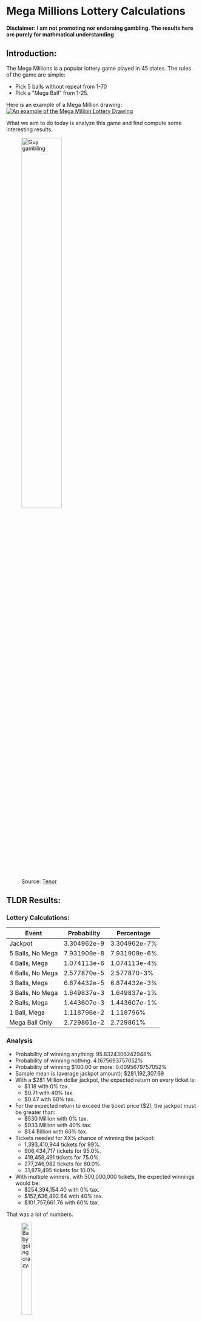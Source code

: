 # Mega Millions Lottery Calculations

**Disclaimer: I am not promoting nor endorsing gambling. The results here are purely for mathmatical understanding**

## Introduction:
The Mega Millions is a popular lottery game played in 45 states. The rules of the game are simple:
- Pick 5 balls without repeat from 1-70
- Pick a "Mega Ball" from 1-25.

Here is an example of a Mega Million drawing: <br>
[![An example of the Mega Million Lottery Drawing](https://img.youtube.com/vi/Zf42ebKP3mA/0.jpg)](https://www.youtube.com/watch?v=Zf42ebKP3mA)

What we aim to do today is analyze this game and find compute some interesting results.

<figure>
  <img src="/images/lets-go-gambling.webp" alt="Guy gambling" style="width:50%">
  <figcaption>Source: <a href="https://tenor.com/view/lets-go-gambling-gif-3937562841362806777"> Tenor</a> </figcaption>
</figure>

## TLDR Results:
### Lottery Calculations:
| Event            	| Probability 	| Percentage   	|
|------------------	|-------------	|--------------	|
| Jackpot          	| 3.304962e-9 	| 3.304962e-7% 	|
| 5 Balls, No Mega 	| 7.931909e-8 	| 7.931909e-6% 	|
| 4 Balls, Mega    	| 1.074113e-6 	| 1.074113e-4% 	|
| 4 Balls, No Mega 	| 2.577870e-5 	| 2.577870-3%  	|
| 3 Balls, Mega    	| 6.874432e-5 	| 6.874432e-3% 	|
| 3 Balls, No Mega 	| 1.649837e-3 	| 1.649837e-1% 	|
| 2 Balls, Mega    	| 1.443607e-3 	| 1.443607e-1% 	|
| 1 Ball, Mega     	| 1.118796e-2 	| 1.118796%    	|
| Mega Ball Only   	| 2.729861e-2 	| 2.729861%    	|

### Analysis
- Probability of winning anything: 95.8324306242948%
- Probability of winning nothing: 4.1675693757052%
- Probability of winning $100.00 or more: 0.0095679757052%
- Sample mean is (average jackpot amount): $281,192,307.69
- With a $281 Million dollar jackpot, the expected return on every ticket is:
    - $1.18 with 0% tax.
    - $0.71 with 40% tax.
    - $0.47 with 60% tax.
- For the expected return to exceed the ticket price ($2), the jackpot must be greater than:
    - $530 Million with 0% tax.
    - $933 Million with 40% tax.
    - $1.4 Billion with 60% tax.
- Tickets needed for XX% chance of winning the jackpot:
    - 1,393,410,944 tickets for 99%. 
    - 906,434,717 tickets for 95.0%. 
    - 419,458,491 tickets for 75.0%. 
    - 277,246,982 tickets for 60.0%. 
    - 31,879,495 tickets for 10.0%.
- With multiple winners, with 500,000,000 tickets, the expected winnings would be:
    - $254,394,154.40 with 0% tax.
    - $152,636,492.64 with 40% tax.
    - $101,757,661.76 with 60% tax.


That was a lot of numbers.

<figure>
  <img src="/images/stewie_losing_mind.webp" alt="Baby going crazy." style="width:25%">
  <figcaption>Source: <a href="https://giphy.com/gifs/family-guy-fox-family-guy-foxtv-3o6ZtaiPZNzrmRQ6YM"> Giphy</a> </figcaption>
</figure>


## Lottery Calculations:
<details><summary style="font-weight:bold">Click here for the calculations</summary>
<h3> 5 Balls and Mega Ball (Jackpot)</h3>
Let us first compute the total number of possible combinations:

$$ {70 \choose 5} * \frac{1}{25} =  302,575,350 $$

We will be using this number as the total number of combinations from now on.
Since we assume that each combination is equally likely, we may compute probabilities by computing

$$ \frac{\text{Favorable Outcomes}}{\text{Total Outcomes}}$$

Obviously, there is only 1 way to win it all, and so the jackpot probability is

$$ \frac{1}{302,575,350} \approx 3.304962\mathrm{e}{-9} = 3.304962\mathrm{e}{-7}\%$$

Which is 1 in 302,575,350.

You know it's bad when you have to write the probability in scientific notation.

<h3> 5 Balls, no Mega Ball </h3>
The math in this case is very similar, except we choose the wrong mega ball and since there is 24 ways to pick the wrong mega ball, the probability of winning is

$$ \frac{24}{302,575,350} \approx 7.931909 \mathrm{e}{-8} = 7.931909 \mathrm{e}{-6}\%$$

Or approximately 1 in 12,607,306.25


<h3> 4 Balls, Mega Ball </h3>
Here is where it gets *slightly* more complicated (at least for me).

We need to compute the number of winning outcomes of picking exactly 4 correct balls out of 5.

How can we do this systematically?

Think of it this way:
Let us fix some selection of 5 balls out of 70. Next let us choose 4 out of 5 of that fixed selection and then pick one of the 65 incorrectly. Furthermore, pick the correct Mega Ball.
Hence, we get the following:

$$ \frac{{5 \choose 4} * {65 \choose 1 } * 1}{302,575,350} = \frac{5*65}{302,575,350} \approx 1.074113\mathrm{e}{-6} = 1.074113\mathrm{e}{-4} \%$$

Or approximately 1 in 931001.08

<h3> 4 Balls, No Mega Ball </h3>
Again, we can do the same math, but this time with picking the wrong mega ball.

$$ \frac{{5 \choose 4} * {65 \choose 1 } * 24}{302,575,350} = \frac{5*65 * 24}{302,575,350} \approx 2.577870\mathrm{e}{-5} = 2.577870\mathrm{e}{-3} \%$$

Or approximately 1 in 38791.71

<h3> 3 Balls, Mega Ball </h3>
We may continue with the same process, except this time, we need to choose 2 wrong balls.

This is not that much different from 4 except we need to choose 2 this time instead of 1.
Hence,

$$ \frac{{5 \choose 3} * {65 \choose 2 } * 1}{302,575,350} = \frac{10*2080}{302,575,350} \approx 6.874432\mathrm{e}{-5} = 6.874432\mathrm{e}{-3} \%$$

Or approximately 1 in 14,546.89

<h3> 3 Balls, No Mega Ball </h3>
Same procedure as above, just multiply by 24 because we choose the wrong mega ball.

$$ \frac{{5 \choose 3} * {65 \choose 2 } * 24}{302,575,350} = \frac{10*2080 * 24}{302,575,350} \approx 1.649837\mathrm{e}{-3} = 1.649837\mathrm{e}{-1} \%$$

Or approximately 1 in 606.12

<h3> 2 Balls, Mega Ball </h3>
You get the drill by now.

$$ \frac{{5 \choose 2} * {65 \choose 3 } * 1}{302,575,350} = \frac{10*43,680 * 1}{302,575,350} \approx 1.443607\mathrm{e}{-3} = 1.443607\mathrm{e}{-1} \%$$

Or approximately, 1 in 692.71

<h3> 1 Ball, Mega Ball </h3>

$$ \frac{{5 \choose 1} * {65 \choose 4 } * 1}{302,575,350} = \frac{5*677,040 * 1}{302,575,350} \approx 1.118796\mathrm{e}{-2} = 1.118796\%$$

Or approximately 1 in 89.38

<h3> Mega Ball Only. </h3>

$$ \frac{{5 \choose 0} * {65 \choose 5} * 1}{302,575,350} = \frac{1*8,259,888 * 1}{302,575,350} \approx 2.729861\mathrm{e}{-2} = 2.729861\% $$

Or approximately 1 in 36.63

In conclusion, you have terrible odds of winning anything, but lets compute some more interesting things.

These numbers were cross references with the official Mega Millions site [1] and Durango Bill's calculations [2]
</details>

## Computation of Interesting topics:
From this point forwards, I will assume that you know a little bit of probability theory, and a bit of python as there is a lot of notation that gets thrown around.

### How much would the jackpot have to be in order for the Mega Millions to be a good game to play?
Let us define a couple of things:
Let us define our event space of interest as 

$$ E = \\{ 5BM, 5B, 4BM,4B,3BM, 3B, 2BM, 1BM, M \\} \subset \mathcal{P}({\Omega})$$

With 5BM = 5 Balls, Mega Ball; 5B = 5 Balls, No Mega Ball, etc.

Next, let us define a random variable X over omega as the following:

$$
X =
    \begin{cases}
        w & \text{if } 5BM \\
        1,000,000 & \text{if } 5B\\
        10,000 & \text{if } 4BM\\
        500 & \text{if } 4B\\
        200 & \text{if } 3BM\\
        10 & \text{if } 3B\\
        10 & \text{if } 2BM\\
        4 & \text{if } 1BM\\
        2 & \text{if } 1M\\
    \end{cases}
$$

where w is the jackpot winning amount


```python
w = None

pmf:dict = {
    # w: 3.304962e-9,
    1_000_000: 7.931909e-8,
    10_000: 1.074113e-6,
    500: 2.577870e-5,
    200: 6.874432e-5,
    10: 1.649837e-3 + 1.443607e-3, # Because these are mapped to the same value, we clobber the old value, thus, we must add.
    4: 1.118796e-2,
    2: 2.729861e-2
}

# Add the jackpot value in there.
if w in pmf:
    pmf[w] += 3.304962e-9
else:
    pmf[w] = 3.304962e-9

def cvt_perc(num:float) -> str:
    return str(num * 100)+"%"

def cvt_money(num:float) -> str:
    return "${:,.2f}".format(num)

```

### How likely are you to even win anything?

Then since the events are mutrally disjoint, we want to compute:

$$ \sum_i \mathbb{P}(X = E_i)  \ \forall E_i \in E$$

If we ignore the fancy notation, we are basically just saying how likely is it to win anything?


```python
def compute_proba_winning() -> float:
    total_prob:float = 0
    for proba in pmf.values():
        total_prob += proba
    return total_prob

total_prob:float = compute_proba_winning()

print("Your odds of winning anything is",1-total_prob, "or",cvt_perc(1-total_prob))
print("Your odds of winning nothing is",total_prob, "or",cvt_perc(total_prob))
```

    Your odds of winning anything is 0.958324306242948 or 95.8324306242948%
    Your odds of winning nothing is 0.041675693757052 or 4.1675693757052%


### How likely are you to win "decent" money?
Then we want to compute 

$$ \mathbb{P}{(X \geq m)} = 1 - F(m)$$

where m is the amount of money you want to see how likely you are to win. I choose m to be $100, but you can choose any value you consider "decent"


```python
def compute_proba_gt_val(val:float) -> float:
    # We will ASSUME that the jackpot value, is 20 million if not defined
    # Source: https://powerball-megamillions.com/how-powerball-megamillions-jackpots-are-calculated
    proba:float = 0
    for winning_amt in pmf:
        if winning_amt is None and 20_000_000 >= val:
            proba += pmf[winning_amt]
        elif winning_amt is not None and winning_amt >= val:
            proba += pmf[winning_amt]
    return proba


AMOUNT_OF_MONEY_TO_WIN:float = 100.00 # This is m, I just wrote the variable slightly more verbosely.

proba: float = compute_proba_gt_val(AMOUNT_OF_MONEY_TO_WIN)
print("Your odds of winning",cvt_money(AMOUNT_OF_MONEY_TO_WIN),"or more is", proba, "or", cvt_perc(proba))
```

    Your odds of winning $100.00 or more is 9.5679757052e-05 or 0.0095679757052%


### What is the expected return?
Let us first assume some conditions to make our lives easier:
 - There is only one winner
 - You get all of the money straight up as a lump sum
 - All the winnings are taxed equally.

Well, suppose that the jackpot is the sample average of the last 26 games played, then let us compute the expected return. [4]

By definition, $\mathbb{E}[X]$ is the following:

$$ \mathbb{E}[X] = (1-t) \sum x \mathbb{P}(X=x) = (1-t) * [w * \frac{1}{302,575,350} + 1,000,000 * \frac{24}{302,575,350} + ... + 2 * \frac{8,259,888}{302,575,350}]$$

<br> where $t \geq 0$ is the tax rate and w is the jackpot winning amount which we can suppose for this case is the sample average of the last 26 games played.

Note that we pulled the probabilities from the derivation above.

Then, let us compute the expected return from playing.


```python
data_millions:float = (233,215,197,181,165,145,129,110,94,77,59,44,28,20,113,95,77,62,42,20,1269,1000,862,760,695,619)
sample_avg:float = (sum(data_millions) / len(data_millions)) * 1e6
print("Sample mean is (average jackpot amount):",cvt_money(sample_avg))

# I will not set w in the pmf because that is a shared variable and might ruin future calculations if
# you're not careful, so I will just hard compute is assuming that w is still None.
def compute_expectation(jackpot_amt:float, tax_val:float = 0) -> float:
    total:float = 0
    for value in pmf:
        if value is None:
            total += (jackpot_amt * pmf[value])
        else:
            total += (value * pmf[value])
    
    return total * (1 - tax_val)

print("With 0% tax and a",cvt_money(sample_avg),"jackpot, the expected return on every ticket is",compute_expectation(sample_avg,0))
print("With 40% tax and a",cvt_money(sample_avg),"jackpot, the expected return on every ticket is",compute_expectation(sample_avg,0.4))
print("With 60% tax and a",cvt_money(sample_avg),"jackpot, the expected return on every ticket is",compute_expectation(sample_avg,0.6))
```

    Sample mean is (average jackpot amount): $281,192,307.69
    With 0% tax and a $281,192,307.69 jackpot, the expected return on every ticket is 1.1763118256153846
    With 40% tax and a $281,192,307.69 jackpot, the expected return on every ticket is 0.7057870953692308
    With 60% tax and a $281,192,307.69 jackpot, the expected return on every ticket is 0.4705247302461539

That's a lot of money!

<figure>
  <img src="/images/shocked.webp" alt="Doll turning shocked" style="width:25%">
  <figcaption>Source: <a href="https://giphy.com/gifs/shocked-face-meme-PtZzHZzuSmPCWxS5MJ"> Giphy</a> </figcaption>
</figure>

### How big does the jackpot have to be in order for the lottery to be "worth" playing?

This begs the question, since the expected return with the sample average is so bad, hypothetically, how big *would* the jackpot have to be before the expected return is more than the ticket price? Let us first assume the same assumptions that we made above.

Then we want to solve for w such that $\mathbb{E}[X] > v$
<br>Where v is the "value" we want to be bigger than. In this case, since the ticket is worth 2 dollars, we set v = 2.

<br> Before we solve this inequality, let us first denote s (as in sum) as

$$ s = 1,000,000 * \frac{24}{302,575,350} + ... + v * \frac{8,259,888}{302,575,350}$$

Then with a little rearrangement of the definition, we get the following:

$$ (1-t) [\frac{w}{302,575,350} + s] > v \implies w > \frac{v(1-t)}{302,575,350}$$

Applying what we have discovered, we will show some results:



```python
def compute_gt_val(val:float, tax_val:float = 0) -> float:
    assert(val >= 0)
    sum_wo_jackpot:float = 0
    for value in pmf:
        if value is None:
            sum_wo_jackpot += pmf[value]
        else:
            sum_wo_jackpot += (value * pmf[value])
    
    jackpot:float = ((val / (1-tax_val)) - sum_wo_jackpot) * 302_575_350
    return jackpot

def print_gt_val(val, tax_val):
    tax_adj_jackpot:float = compute_gt_val(val,tax_val)
    print("Assuming",cvt_perc(tax_val), "tax the jackpot would have to be",
            cvt_money(tax_adj_jackpot),"in order for the expected return of X to be greater than",val)

print_gt_val(2,0)
print_gt_val(2,.40)
print_gt_val(2,.60)
```

    Assuming 0% tax the jackpot would have to be $530,420,053.88 in order for the expected return of X to be greater than 2
    Assuming 40.0% tax the jackpot would have to be $933,853,853.88 in order for the expected return of X to be greater than 2
    Assuming 60.0% tax the jackpot would have to be $1,438,146,103.88 in order for the expected return of X to be greater than 2


Hence, the answer to our (multi) million dollar question is **530 million** in order for the expected return of the lottery to be greater than 2 (the amount it takes to play).

If we (unfortunately) don't live in a tax-free haven, then that number jumps up to nearly **1.4 billion** with a 60% tax!!

<figure>
  <img src="/images/shocked.webp" alt="Doll turning shocked" style="width:25%">
  <figcaption>Source: <a href="https://giphy.com/gifs/shocked-face-meme-PtZzHZzuSmPCWxS5MJ"> Giphy</a> </figcaption>
</figure>

### How many tickets would you have to buy in order to have a 99% chance of winning?
Notice that this is a geometric distribution. Where we are trying to find out the probability that we get one success in k trials and we want to find the smallest k such that the cumulative probability is 0.99
<br>Note that the CDF of a geometric distribution is the following:

$$ F(x) = 1 - (1-p)^x $$

where F is the CDF of the geometric distribution.

Thus, the inverse (quantile function) would be:

$$ F^{-1}(o) = \left \lceil{\frac{\ln{(1-o)}}{\ln{(1-p)}}}\right \rceil  = \left \lceil{\log_{(1-p)}(1-o) }\right \rceil$$

where x is the number of trials, o is the probability of success we want. I choose 0.99, but you can change the value to whatever you want inside of the following cell.


```python
import math
def compute_geom_inverse(o:float) -> int:
    assert(0 < o < 1)
    return math.ceil(math.log(1-o) / math.log(1-pmf[w]))

def print_num_tickets_needed(confidence:float) -> None:
    result:int = compute_geom_inverse(confidence)
    print(f'You need to buy {result:,} lottery tickets to get a {confidence * 100}% chance of winning the jackpot. ')

print_num_tickets_needed(0.99)
print_num_tickets_needed(0.95)
print_num_tickets_needed(0.75)
print_num_tickets_needed(0.6)
print_num_tickets_needed(0.5)
print_num_tickets_needed(0.1)

```

    You need to buy 1,393,410,944 lottery tickets to get a 99.0% chance of winning the jackpot. 
    You need to buy 906,434,717 lottery tickets to get a 95.0% chance of winning the jackpot. 
    You need to buy 419,458,491 lottery tickets to get a 75.0% chance of winning the jackpot. 
    You need to buy 277,246,982 lottery tickets to get a 60.0% chance of winning the jackpot. 
    You need to buy 209,729,246 lottery tickets to get a 50.0% chance of winning the jackpot. 
    You need to buy 31,879,495 lottery tickets to get a 10.0% chance of winning the jackpot. 


### What if there are multiple winners?
If we factor into account that the jackpot depends on how many people are playing, and the odds of you winning decreases as you more people play,
How much money would you win if there are n tickets in play?

The real formula actually uses past information and interpolation to figure out the amount, and it's kind of subjective based on holiday etc.
Thus, we will consider a much simpler (but reasonable) model.

Let us consider:

$$ w = \text{S} + \text{(C * R * n)} $$

where
<br> S = Starting Amount (How much does the jackpot start at?)
<br> C = Ticket Price (How much does each ticket cost?)
<br> R = Ticket Ratio (How much of each ticket goes towards the jackpot)
<br> n = Number of tickets sold

Let us now define some new random variables:

$$ Z_1, Z_2, ..., Z_n \stackrel{iid}{\sim} Ber(p) $$

The motivation of these random variables is that we want to track if ticket i won the jackpot.

Let us now further define another random variable:

$$Y := Z_1 \frac{w}{\sum_{i=1}^nZ_i}$$

The motivation behind this random variable is tracking the amount that you would win divided by the number of other people who would win.

Finding $\mathbb{E}[Y]$ is hard because you will likely divide by zero as the denominator is 0 with probability $(1-p)^n$ and $p \approx 3.3\mathrm{e}{-9}$ is extremely small. Thus, we will condition on the fact that you did win.

Thus, we will assume (without loss of generality) that you own ticket $Z_1$. Let us now compute the expectation of 

$$ \mathbb{E}[Y | Z_1 = 1] $$

or in other words, assuming you win, what is jackpot amount that you should expect to see?

$$ \mathbb{E}[Y | Z_1 = 1] = \mathbb{E}\frac{w}{1 + \sum_{i=2}^n Z_i} = \ w \mathbb{E} \frac{1}{1 + \sum_{i=2}^n Z_i} $$

Fortunately for us, $\sum_{i=2}^n \sim Binom(n-1,p)$ and furthermore, this has a closed form solution according to Chao and Strawdermann [3].

$$ w \mathbb{E} \frac{1}{1 + \sum_{i=2}^n Z_i} = w * \frac{1-(1-p)^n}{np}$$


```python
try:
    import numpy as np
    numpy_installed = True
except ImportError:
    numpy_installed:bool = False

TICKET_PRICE:float = 2.00
TICKET_RATIO:float = 0.5
STARTING_AMOUNT:int = 20_000_000

num_tickets:int = 500_000_000

proba_jackpot:float = pmf[None]

new_w:float = STARTING_AMOUNT + TICKET_PRICE * TICKET_RATIO * num_tickets

print(f"With {num_tickets:,} tickets in play, under our model, the jackpot amount would be {cvt_money(new_w)}")

denominator:float = (num_tickets * proba_jackpot)

# %timeit (1-proba_jackpot) ** num_tickets
# %timeit np.power((1-proba_jackpot),num_tickets)

# Use numpy here because it's 3 orders of magnitude faster.
if numpy_installed:
    numerator:float = new_w * (1 - np.power((1 - proba_jackpot),num_tickets))
else:
    numerator:float = new_w * (1 - (1-proba_jackpot) ** num_tickets)

expected_winning_untaxed:float = numerator / denominator

print(f"Expected (raw, untaxed) jackpot winnings with {num_tickets:,} tickets in play is {cvt_money(expected_winning_untaxed)}")
print("With 40% tax, the expected winnings is",cvt_money(0.6 * numerator / denominator))
print("With 60% tax, the expected winnings is",cvt_money(0.4 * numerator / denominator))
```

    With 500,000,000 tickets in play, under our model, the jackpot amount would be $520,000,000.00
    Expected (raw, untaxed) jackpot winnings with 500,000,000 tickets in play is $254,394,154.40
    With 40% tax, the expected winnings is $152,636,492.64
    With 60% tax, the expected winnings is $101,757,661.76


## Conclusion:
Almost all our calculations show that playing Mega Millions is not a good idea due to the extremely low probability of winning, even with assumptions of no tax and a single winner.

## References:
[1] https://www.megamillions.com/
<br>[2] https://durangobill.com/MegaMillionsOdds.html
<br>[3] https://www.jstor.org/stable/2284399?seq=1
<br>[4] https://www.usamega.com/mega-millions/results Retrieved on March 11, 2025

